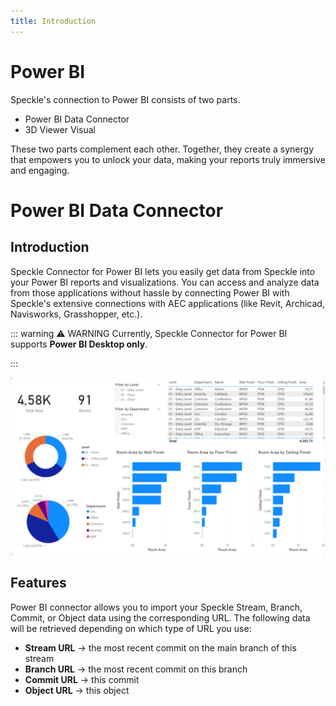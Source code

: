 ```yaml
---
title: Introduction
---
```


# Power BI

Speckle's connection to Power BI consists of two parts.

- Power BI Data Connector
- 3D Viewer Visual

These two parts complement each other. Together, they create a synergy that empowers you to unlock your data, making your reports truly immersive and engaging.

# Power BI Data Connector

## Introduction

Speckle Connector for Power BI lets you easily get data from Speckle into your Power BI reports and visualizations. You can access and analyze data from those applications without hassle by connecting Power BI with Speckle's extensive connections with AEC applications (like Revit, Archicad, Navisworks, Grasshopper, etc.).

::: warning ⚠️ WARNING
Currently, Speckle Connector for Power BI supports **Power BI Desktop only**.

:::

<img class="rounded-dropshadow" src= "./img-powerbi/0-powerbi-main.png">

## Features

Power BI connector allows you to import your Speckle Stream, Branch, Commit, or Object data using the corresponding URL. The following data will be retrieved depending on which type of URL you use:

- **Stream URL** -> the most recent commit on the main branch of this stream
- **Branch URL** -> the most recent commit on this branch
- **Commit URL** -> this commit
- **Object URL** -> this object
